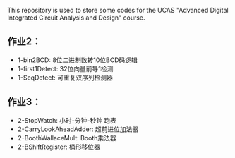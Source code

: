 This repository is used to store some codes for the UCAS "Advanced Digital Integrated Circuit Analysis and Design" course.
## 作业2：
- 1-bin2BCD: 8位二进制数转10位BCD码逻辑
- 1-first1Detect: 32位向量前导1检测
- 1-SeqDetect: 可重复双序列检测器
## 作业3：
- 2-StopWatch: 小时-分钟-秒钟 跑表
- 2-CarryLookAheadAdder: 超前进位加法器
- 2-BoothWallaceMult: Booth乘法器
- 2-BShiftRegister: 桶形移位器
